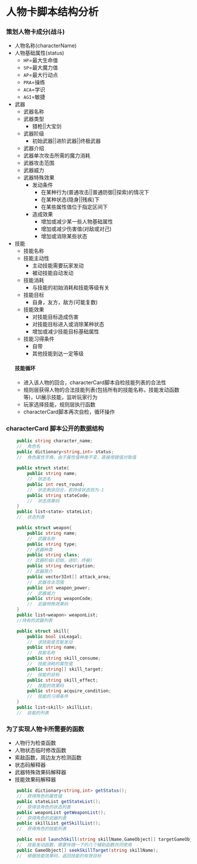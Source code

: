 # 人物卡脚本结构分析

### 策划人物卡成分(战斗)    
- 人物名称(characterName)
- 人物基础属性(status)
    - ```HP```=最大生命值
    - ```SP```=最大魔力值
    - ```AP```=最大行动点
    - ```PRA```=操练
    - ```ACA```=学识
    - ```AGI```=敏捷
- 武器
    - 武器名称
    - 武器类型
        - 猎枪||大宝剑
    - 武器阶级
        - 初始武器||进阶武器||终极武器
    - 武器介绍
    - 武器单次攻击所需的魔力消耗
    - 武器攻击范围
    - 武器威力
    - 武器特殊效果
        - 发动条件
            - 在某种行为(普通攻击||普通防御||探索)的情况下
            - 在某种状态(隐身||残疾)下
            - 在某些属性值位于指定区间下
        - 造成效果
            - 增加或减少某一些人物基础属性
            - 增加或减少伤害值(对敌或对己)
            - 增加或消除某些状态
- 技能
    - 技能名称
    - 技能主动性
        - 主动技能需要玩家发动
        - 被动技能自动发动
    - 技能消耗
        - 与技能的初始消耗和技能等级有关
    - 技能目标
        - 自身，友方，敌方(可能复数)
    - 技能效果
        - 对技能目标造成伤害
        - 对技能目标进入或消除某种状态
        - 增加或减少技能目标基础属性
    - 技能习得条件
        - 自带
        - 其他技能到达一定等级
    #### 技能循环
    + 进入该人物的回合，characterCard脚本自检技能列表的合法性
    + 规则层获得人物的合法技能列表(包括所有的技能名称，技能发动函数等)，UI展示技能，监听玩家行为
    + 玩家选择技能，规则层执行函数
    + characterCard脚本再次自检，循环操作
### characterCard 脚本公开的数据结构
```C#
    public string character_name;
    //  角色名
    public dictionary<string,int> status;
    //  角色属性字典，由于属性值种类不变，直接用键值对取值
    
    public struct state{
        public string name;
        //  状态名
        public int rest_round;
        //  状态剩余回合，若持续状态则为-1
        public string stateCode;
        //  状态效果码
    }
    public list<state> stateList;
    //  状态列表

    public struct weapon{
        public string name;
        //  武器名称
        public string type;
        // 武器种类
        public string class;
        // 武器阶级(初始，进阶，终极)
        public string description;
        // 武器简介
        public vector3Int[] attack_area;
        //  武器攻击范围
        public int weapon_power;
        //  武器威力
        public string weaponCode; 
        //  武器特殊效果码
    }
    public list<weapon> weaponList;
    //持有的武器列表

    public struct skill{
        public bool isLeagal;
        //  该技能是否能发动
        public string name;
        //  技能名称
        public string skill_consume;
        //  技能消耗的属性值
        public string[] skill_target;
        //  技能的目标
        public string skill_effect;
        //  技能的效果码
        public string acquire_condition;
        //  技能的习得条件
    }
    public list<skill> skillList;
    //  技能的列表
```
### 为了实现人物卡所需要的函数
- 人物行为检查函数
- 人物状态临时修改函数
- 索敌函数，周边友方检测函数
- 状态码解释器
- 武器特殊效果码解释器
- 技能效果码解释器
```C#
    public dictionary<string,int> getStatus();
    //  获得角色的属性值
    public stateList getStateList();
    //  获得该角色的状态列表
    public weaponList getWeaponList();
    //  获得角色的武器列表
    public skillList getSkillList();
    //  获得角色的技能列表

    public void launchSkill(string skillName,GameObject[] targetGameObject);
    //  技能发动函数，需要伴随一下的几个辅助函数共同使用
    public GameObject[] seekSkillTarget(string skillName);
    //  根据技能效果码，返回技能的有效目标

    
```
